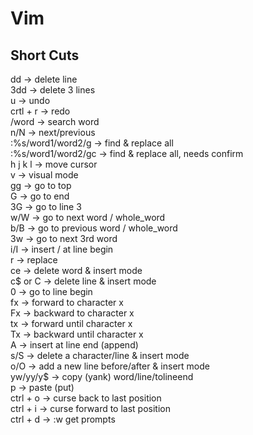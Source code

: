 # Vim

## Short Cuts

dd -> delete line \
3dd -> delete 3 lines \
u -> undo \
crtl + r -> redo \
/word -> search word \
n/N -> next/previous \
:%s/word1/word2/g -> find & replace all \
:%s/word1/word2/gc -> find & replace all, needs confirm \
h j k l -> move cursor \
v -> visual mode \
gg -> go to top \
G -> go to end \
3G -> go to line 3 \
w/W -> go to next word / whole_word \
b/B -> go to previous word / whole_word \
3w -> go to next 3rd word \
i/I -> insert / at line begin \
r -> replace \
ce -> delete word & insert mode \
c$ or C -> delete line & insert mode \
0 -> go to line begin \
fx -> forward to character x \
Fx -> backward to character x \
tx -> forward until character x \
Tx -> backward until character x \
A -> insert at line end (append) \
s/S -> delete a character/line & insert mode \
o/O -> add a new line before/after & insert mode \
yw/yy/y$ -> copy (yank) word/line/tolineend \
p -> paste (put) \
ctrl + o -> curse back to last position \
ctrl + i -> curse forward to last position \
ctrl + d -> :w get prompts


